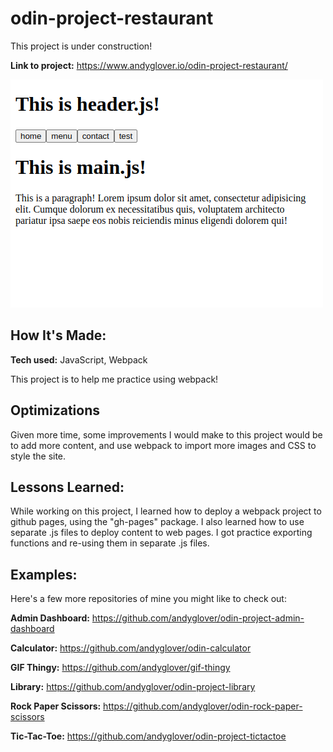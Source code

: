 # odin-project-restaurant
This project is under construction!

**Link to project:** https://www.andyglover.io/odin-project-restaurant/

![Thumbnail](./img/project-screenshot.png "screenshot of project")

## How It's Made:

**Tech used:** JavaScript, Webpack

This project is to help me practice using webpack!

## Optimizations

Given more time, some improvements I would make to this project would be to add more content, and use webpack to import more images and CSS to style the site.

## Lessons Learned:

While working on this project, I learned how to deploy a webpack project to github pages, using the "gh-pages" package. I also learned how to use separate .js files to deploy content to web pages. I got practice exporting functions and re-using them in separate .js files.

## Examples:
Here's a few more repositories of mine you might like to check out:

**Admin Dashboard:** https://github.com/andyglover/odin-project-admin-dashboard

**Calculator:** https://github.com/andyglover/odin-calculator

**GIF Thingy:** https://github.com/andyglover/gif-thingy

**Library:** https://github.com/andyglover/odin-project-library

**Rock Paper Scissors:** https://github.com/andyglover/odin-rock-paper-scissors

**Tic-Tac-Toe:** https://github.com/andyglover/odin-project-tictactoe